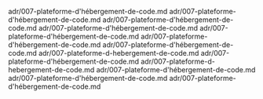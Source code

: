 adr/007-plateforme-d'hébergement-de-code.md
adr/007-plateforme-d'hébergement-de-code.md
adr/007-plateforme-d'hébergement-de-code.md
adr/007-plateforme-d'hébergement-de-code.md
adr/007-plateforme-d'hébergement-de-code.md
adr/007-plateforme-d'hébergement-de-code.md
adr/007-plateforme-d'hébergement-de-code.md
adr/007-plateforme-d-hebergement-de-code.md
adr/007-plateforme-d'hébergement-de-code.md
adr/007-plateforme-d-hebergement-de-code.md
adr/007-plateforme-d'hébergement-de-code.md
adr/007-plateforme-d'hébergement-de-code.md
adr/007-plateforme-d'hébergement-de-code.md
